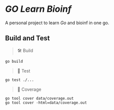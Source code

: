 # _GO Learn Bioinf_

A personal project to learn _Go_ and bioinf in one go.

## Build and Test

> 🛠️ Build
```bash
go build
```

> 🚀 Test
```bash
go test ./...
```

> 🎯 Coverage
```
go tool cover data/coverage.out
go tool cover -html=data/coverage.out
```